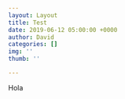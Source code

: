 ```yaml
---
layout: Layout
title: Test
date: 2019-06-12 05:00:00 +0000
author: David
categories: []
img: ''
thumb: ''

---
```

Hola